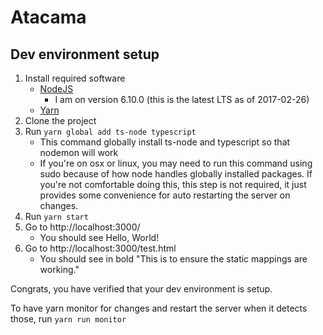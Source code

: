 # Atacama

## Dev environment setup

1. Install required software
    - [NodeJS](https://nodejs.org/en/)
        - I am on version 6.10.0 (this is the latest LTS as of 2017-02-26)
    - [Yarn](https://yarnpkg.com/en/docs/install)
2. Clone the project
3. Run `yarn global add ts-node typescript`
    - This command globally install ts-node and typescript so that nodemon will work
    - If you're on osx or linux, you may need to run this command using sudo because 
        of how node handles globally installed packages. If you're not comfortable 
        doing this, this step is not required, it just provides some convenience 
        for auto restarting the server on changes.
3. Run `yarn start`
4. Go to http://localhost:3000/
    - You should see Hello, World!
4. Go to http://localhost:3000/test.html
    - You should see in bold "This is to ensure the static mappings are working."
    
Congrats, you have verified that your dev environment is setup.
    
To have yarn monitor for changes and restart the server when it detects those, run `yarn run monitor`
